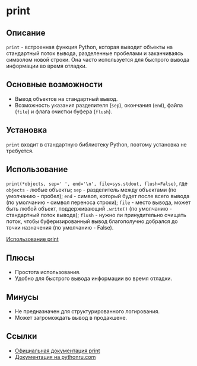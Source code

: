 # print

## Описание
`print` - встроенная функция Python, которая выводит объекты на стандартный поток вывода, разделенные пробелами и заканчиваясь символом новой строки. Она часто используется для быстрого вывода информации во время отладки.

## Основные возможности
- Вывод объектов на стандартный вывод.
- Возможность указания разделителя (`sep`), окончания (`end`), файла (`file`) и флага очистки буфера (`flush`).

## Установка
`print` входит в стандартную библиотеку Python, поэтому установка не требуется.

## Использование
`print(*objects, sep=' ', end='\n', file=sys.stdout, flush=False)`,
где `objects` - любые объекты;
`sep` - разделитель между объектами (по умолчанию - пробел);
`end` - символ, который будет после всего вывода (по умолчанию - символ переноса строки);
`file` - место вывода, может быть любой объект, поддерживающий `.write()` (по умолчанию - стандартный поток вывода);
`flush` - нужно ли принудительно очищать поток, чтобы буферизированный вывод благополучно добрался до точки назначения (по умолчанию - False).

[Использование print](../examples/print/short.py)

## Плюсы
- Простота использования.
- Удобно для быстрого вывода информации во время отладки.

## Минусы
- Не предназначен для структурированного логирования.
- Может загромождать вывод в продакшене.

## Ссылки
- [Официальная документация print](https://docs.python.org/3/library/functions.html#print)
- [Документация на pythonru.com](https://pythonru.com/osnovy/python-print)